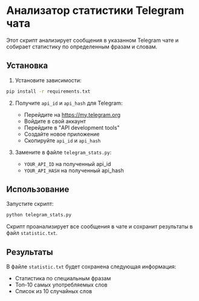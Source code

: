 # Анализатор статистики Telegram чата

Этот скрипт анализирует сообщения в указанном Telegram чате и собирает статистику по определенным фразам и словам.

## Установка

1. Установите зависимости:
```bash
pip install -r requirements.txt
```

2. Получите `api_id` и `api_hash` для Telegram:
   - Перейдите на https://my.telegram.org
   - Войдите в свой аккаунт
   - Перейдите в "API development tools"
   - Создайте новое приложение
   - Скопируйте `api_id` и `api_hash`

3. Замените в файле `telegram_stats.py`:
   - `YOUR_API_ID` на полученный api_id
   - `YOUR_API_HASH` на полученный api_hash

## Использование

Запустите скрипт:
```bash
python telegram_stats.py
```

Скрипт проанализирует все сообщения в чате и сохранит результаты в файл `statistic.txt`.

## Результаты

В файле `statistic.txt` будет сохранена следующая информация:
- Статистика по специальным фразам
- Топ-10 самых употребляемых слов
- Список из 10 случайных слов 
